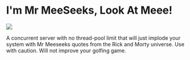 # I'm Mr MeeSeeks, Look At Meee!

![](http://carboncostume.com/wordpress/wp-content/uploads/2015/09/Mr.-Meeseeks.jpg)

A concurrent server with no thread-pool limit that will just implode your system with Mr Meeseeks quotes from the Rick and Morty universe. Use with caution. Will not improve your golfing game.
